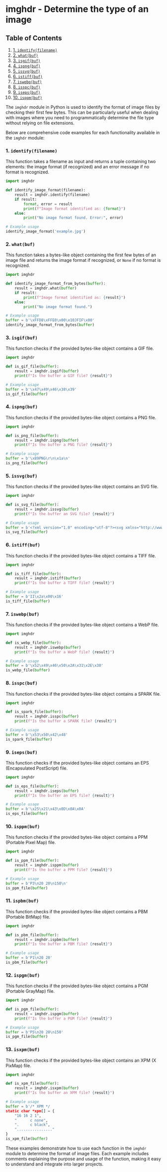 # imghdr - Determine the type of an image
## Table of Contents

1. [1. `identify(filename)`](#1-identifyfilename)
2. [2. `what(buf)`](#2-whatbuf)
3. [3. `isgif(buf)`](#3-isgifbuf)
4. [4. `ispng(buf)`](#4-ispngbuf)
5. [5. `issvg(buf)`](#5-issvgbuf)
6. [6. `istiff(buf)`](#6-istiffbuf)
7. [7. `iswebp(buf)`](#7-iswebpbuf)
8. [8. `isspc(buf)`](#8-isspcbuf)
9. [9. `iseps(buf)`](#9-isepsbuf)
10. [10. `isppm(buf)`](#10-isppmbuf)



The `imghdr` module in Python is used to identify the format of image files by checking their first few bytes. This can be particularly useful when dealing with images where you need to programmatically determine the file type without relying on file extensions.

Below are comprehensive code examples for each functionality available in the `imghdr` module:

### 1. `identify(filename)`

This function takes a filename as input and returns a tuple containing two elements: the image format (if recognized) and an error message if no format is recognized.

```python
import imghdr

def identify_image_format(filename):
    result = imghdr.identify(filename)
    if result:
        format, error = result
        print(f"Image format identified as: {format}")
    else:
        print("No image format found. Error:", error)

# Example usage
identify_image_format('example.jpg')
```

### 2. `what(buf)`

This function takes a bytes-like object containing the first few bytes of an image file and returns the image format if recognized, or `None` if no format is recognized.

```python
import imghdr

def identify_image_format_from_bytes(buffer):
    result = imghdr.what(buffer)
    if result:
        print(f"Image format identified as: {result}")
    else:
        print("No image format found.")

# Example usage
buffer = b'\xFFD8\xFFE0\x00\x10JFIF\x00'
identify_image_format_from_bytes(buffer)
```

### 3. `isgif(buf)`

This function checks if the provided bytes-like object contains a GIF file.

```python
import imghdr

def is_gif_file(buffer):
    result = imghdr.isgif(buffer)
    print(f"Is the buffer a GIF file? {result}")

# Example usage
buffer = b'\x47\x49\x46\x38\x39'
is_gif_file(buffer)
```

### 4. `ispng(buf)`

This function checks if the provided bytes-like object contains a PNG file.

```python
import imghdr

def is_png_file(buffer):
    result = imghdr.ispng(buffer)
    print(f"Is the buffer a PNG file? {result}")

# Example usage
buffer = b'\x89PNG\r\n\x1a\n'
is_png_file(buffer)
```

### 5. `issvg(buf)`

This function checks if the provided bytes-like object contains an SVG file.

```python
import imghdr

def is_svg_file(buffer):
    result = imghdr.issvg(buffer)
    print(f"Is the buffer an SVG file? {result}")

# Example usage
buffer = b'<?xml version="1.0" encoding="utf-8"?><svg xmlns="http://www.w3.org/2000/svg" width="100" height="100">'
is_svg_file(buffer)
```

### 6. `istiff(buf)`

This function checks if the provided bytes-like object contains a TIFF file.

```python
import imghdr

def is_tiff_file(buffer):
    result = imghdr.istiff(buffer)
    print(f"Is the buffer a TIFF file? {result}")

# Example usage
buffer = b'II\x2a\x00\x16'
is_tiff_file(buffer)
```

### 7. `iswebp(buf)`

This function checks if the provided bytes-like object contains a WebP file.

```python
import imghdr

def is_webp_file(buffer):
    result = imghdr.iswebp(buffer)
    print(f"Is the buffer a WebP file? {result}")

# Example usage
buffer = b'\x52\x49\x46\x50\x2A\x31\x2E\x30'
is_webp_file(buffer)
```

### 8. `isspc(buf)`

This function checks if the provided bytes-like object contains a SPARK file.

```python
import imghdr

def is_spark_file(buffer):
    result = imghdr.isspc(buffer)
    print(f"Is the buffer a SPARK file? {result}")

# Example usage
buffer = b'\x53\x50\x42\x48'
is_spark_file(buffer)
```

### 9. `iseps(buf)`

This function checks if the provided bytes-like object contains an EPS (Encapsulated PostScript) file.

```python
import imghdr

def is_eps_file(buffer):
    result = imghdr.iseps(buffer)
    print(f"Is the buffer an EPS file? {result}")

# Example usage
buffer = b'\x25\x21\x43\x0D\x0A\x0A'
is_eps_file(buffer)
```

### 10. `isppm(buf)`

This function checks if the provided bytes-like object contains a PPM (Portable Pixel Map) file.

```python
import imghdr

def is_ppm_file(buffer):
    result = imghdr.isppm(buffer)
    print(f"Is the buffer a PPM file? {result}")

# Example usage
buffer = b'P3\n20 20\n150\n'
is_ppm_file(buffer)
```

### 11. `ispbm(buf)`

This function checks if the provided bytes-like object contains a PBM (Portable BitMap) file.

```python
import imghdr

def is_pbm_file(buffer):
    result = imghdr.ispbm(buffer)
    print(f"Is the buffer a PBM file? {result}")

# Example usage
buffer = b'P1\n20 20'
is_pbm_file(buffer)
```

### 12. `ispgm(buf)`

This function checks if the provided bytes-like object contains a PGM (Portable GrayMap) file.

```python
import imghdr

def is_pgm_file(buffer):
    result = imghdr.ispgm(buffer)
    print(f"Is the buffer a PGM file? {result}")

# Example usage
buffer = b'P5\n20 20\n150'
is_pgm_file(buffer)
```

### 13. `isxpm(buf)`

This function checks if the provided bytes-like object contains an XPM (X PixMap) file.

```python
import imghdr

def is_xpm_file(buffer):
    result = imghdr.isxpm(buffer)
    print(f"Is the buffer an XPM file? {result}")

# Example usage
buffer = b'/* XPM */
static char *xpm[] = {
    "16 16 2 1",
    "      c none",
    ".     c black",
    "................"
}
is_xpm_file(buffer)
```

These examples demonstrate how to use each function in the `imghdr` module to determine the format of image files. Each example includes comments explaining the purpose and usage of the function, making it easy to understand and integrate into larger projects.
